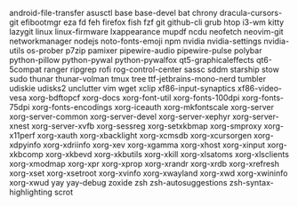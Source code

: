 android-file-transfer
asusctl
base
base-devel
bat
chrony
dracula-cursors-git
efibootmgr
eza
fd
feh
firefox
fish
fzf
git
github-cli
grub
htop
i3-wm
kitty
lazygit
linux
linux-firmware
lxappearance
mupdf
ncdu
neofetch
neovim-git
networkmanager
nodejs
noto-fonts-emoji
npm
nvidia
nvidia-settings
nvidia-utils
os-prober
p7zip
pamixer
pipewire-audio
pipewire-pulse
polybar
python-pillow
python-pywal
python-pywalfox
qt5-graphicaleffects
qt6-5compat
ranger
ripgrep
rofi
rog-control-center
sassc
sddm
starship
stow
sudo
thunar
thunar-volman
tmux
tree
ttf-jetbrains-mono-nerd
tumbler
udiskie
udisks2
unclutter
vim
wget
xclip
xf86-input-synaptics
xf86-video-vesa
xorg-bdftopcf
xorg-docs
xorg-font-util
xorg-fonts-100dpi
xorg-fonts-75dpi
xorg-fonts-encodings
xorg-iceauth
xorg-mkfontscale
xorg-server
xorg-server-common
xorg-server-devel
xorg-server-xephyr
xorg-server-xnest
xorg-server-xvfb
xorg-sessreg
xorg-setxkbmap
xorg-smproxy
xorg-x11perf
xorg-xauth
xorg-xbacklight
xorg-xcmsdb
xorg-xcursorgen
xorg-xdpyinfo
xorg-xdriinfo
xorg-xev
xorg-xgamma
xorg-xhost
xorg-xinput
xorg-xkbcomp
xorg-xkbevd
xorg-xkbutils
xorg-xkill
xorg-xlsatoms
xorg-xlsclients
xorg-xmodmap
xorg-xpr
xorg-xprop
xorg-xrandr
xorg-xrdb
xorg-xrefresh
xorg-xset
xorg-xsetroot
xorg-xvinfo
xorg-xwayland
xorg-xwd
xorg-xwininfo
xorg-xwud
yay
yay-debug
zoxide
zsh
zsh-autosuggestions
zsh-syntax-highlighting
scrot
